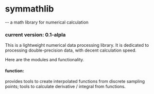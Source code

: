 # symmathlib

-- a math library for numerical calculation

### current version: 0.1-alpla


This is a lightweight numerical data processing library. It is dedicated to processing double-precision data, with decent calculation speed.

Here are the modules and functionality.

#### function:
provides tools to create interpolated functions from discrete sampling points; tools to calculate derivative / integral from functions.